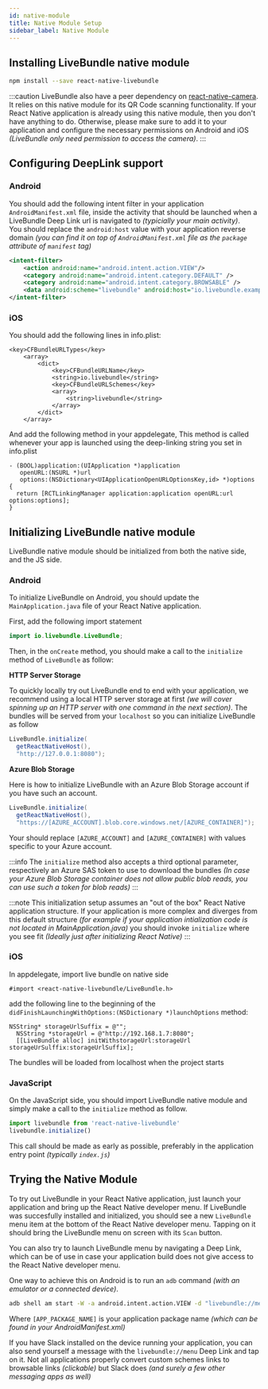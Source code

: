 ```yaml
---
id: native-module
title: Native Module Setup
sidebar_label: Native Module
---
```


## Installing LiveBundle native module

```bash npm2yarn
npm install --save react-native-livebundle
```

:::caution
LiveBundle also have a peer dependency on [react-native-camera][1].
It relies on this native module for its QR Code scanning functionality. If your React Native application is already using this native module, then you don't have anything to do. Otherwise, please make sure to add it to your application and configure the necessary permissions on Android and iOS *(LiveBundle only need permission to access the camera)*.
:::

## Configuring DeepLink support

### Android

You should add the following intent filter in your application `AndroidManifest.xml` file, inside the activity that should be launched when a LiveBundle Deep Link url is navigated to _(typicially your main activity)_.<br/>
You should replace the `android:host` value with your application reverse domain _(you can find it on top of `AndroidManifest.xml` file as the `package` attribute of `manifest` tag)_

```XML
<intent-filter>
    <action android:name="android.intent.action.VIEW"/>
    <category android:name="android.intent.category.DEFAULT" />
    <category android:name="android.intent.category.BROWSABLE" />
    <data android:scheme="livebundle" android:host="io.livebundle.example" />
</intent-filter>
```

### iOS

You should add the following lines in info.plist:

```
<key>CFBundleURLTypes</key>
    <array>
        <dict>
            <key>CFBundleURLName</key>
            <string>io.livebundle</string>
            <key>CFBundleURLSchemes</key>
            <array>
                <string>livebundle</string>
            </array>
        </dict>
    </array>
```

And add the following method in your appdelegate, This method is called whenever your app is launched using the deep-linking string you set in info.plist

```
- (BOOL)application:(UIApplication *)application
   openURL:(NSURL *)url
   options:(NSDictionary<UIApplicationOpenURLOptionsKey,id> *)options
{
  return [RCTLinkingManager application:application openURL:url options:options];
}
```

## Initializing LiveBundle native module

LiveBundle native module should be initialized from both the native side, and the JS side.

### Android

To initialize LiveBundle on Android, you should update the `MainApplication.java` file of your React Native application.

First, add the following import statement

```java
import io.livebundle.LiveBundle;
```

Then, in the `onCreate` method, you should make a call to the `initialize` method of `LiveBundle` as follow:

**HTTP Server Storage**

To quickly locally try out LiveBundle end to end with your application, we recommend using a local HTTP server storage at first _(we will cover spinning up an HTTP server with one command in the next section)_. The bundles will be served from your `localhost` so you can initialize LiveBundle as follow

```java
LiveBundle.initialize(
  getReactNativeHost(),
  "http://127.0.0.1:8080");
```

**Azure Blob Storage**

Here is how to initialize LiveBundle with an Azure Blob Storage account if you have such an account.

```java
LiveBundle.initialize(
  getReactNativeHost(),
  "https://[AZURE_ACCOUNT].blob.core.windows.net/[AZURE_CONTAINER]");
```

Your should replace `[AZURE_ACCOUNT]` and `[AZURE_CONTAINER]` with values specific to your Azure account.

:::info
The `initialize` method also accepts a third optional parameter, respectively an Azure SAS token to use to download the bundles *(In case your Azure Blob Storage container does not allow public blob reads, you can use such a token for blob reads)*
:::

:::note
This initialization setup assumes an "out of the box" React Native application structure. If your application is more complex and diverges from this default structure *(for example if your application intialization code is not located in MainApplication.java)* you should invoke `initialize` where you see fit *(Ideally just after initializing React Native)*
:::

### iOS

In appdelegate, import live bundle on native side

```
#import <react-native-livebundle/LiveBundle.h>
```

add the following line to the beginning of the `didFinishLaunchingWithOptions:(NSDictionary *)launchOptions` method:

```
NSString* storageUrlSuffix = @"";
  NSString *storageUrl = @"http://192.168.1.7:8080";
  [[LiveBundle alloc] initWithstorageUrl:storageUrl storageUrSulffix:storageUrlSuffix];
```

The bundles will be loaded from localhost when the project starts

### JavaScript

On the JavaScript side, you should import LiveBundle native module and simply make a call to the `initialize` method as follow.

```javascript
import livebundle from 'react-native-livebundle'
livebundle.initialize()
```

This call should be made as early as possible, preferably in the application entry point *(typically `index.js`)*

## Trying the Native Module

To try out LiveBundle in your React Native application, just launch your application and bring up the React Native developer menu. If LiveBundle was succesfully installed and initialized, you should see a new `LiveBundle` menu item at the bottom of the React Native developer menu.
Tapping on it should bring the LiveBundle menu on screen with its `Scan` button.

You can also try to launch LiveBundle menu by navigating a Deep Link, which can be of use in case your application build does not give access to the React Native developer menu.

One way to achieve this on Android is to run an `adb` command _(with an emulator or a connected device)_.

```bash
adb shell am start -W -a android.intent.action.VIEW -d "livebundle://menu" [APP_PACKAGE_NAME]
```

Where `[APP_PACKAGE_NAME]` is your application package name _(which can be found in your AndroidManifest.xml)_

If you have Slack installed on the device running your application, you can also send yourself a message with the `livebundle://menu` Deep Link and tap on it. Not all applications properly convert custom schemes links to browsable links _(clickable)_ but Slack does _(and surely a few other messaging apps as well)_

[1]: https://github.com/react-native-community/react-native-camera
